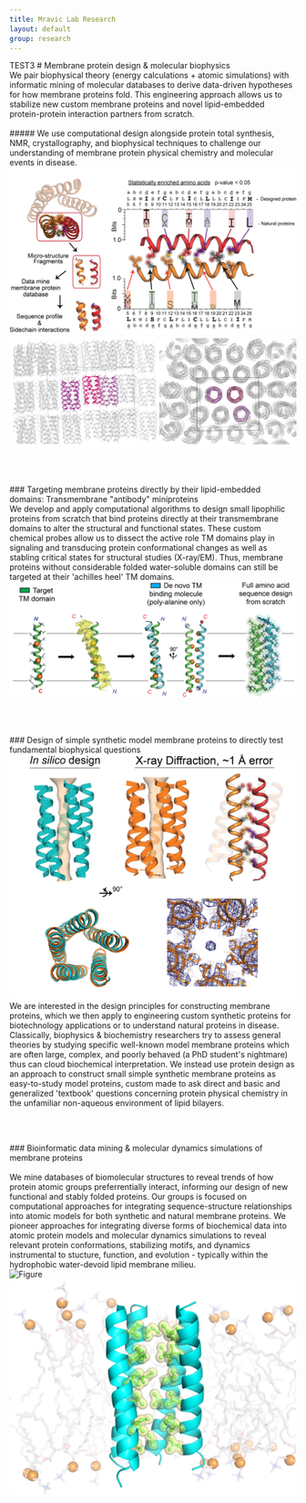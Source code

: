 ```yaml
---
title: Mravic Lab Research
layout: default
group: research
---
```

<div class="container">
TEST3
# Membrane protein design & molecular biophysics 

<br>
We pair biophysical theory (energy calculations + atomic simulations) with informatic mining of molecular databases to derive data-driven hypotheses for how membrane proteins fold.  This engineering approach allows us to stabilize new custom membrane proteins and novel lipid-embedded protein-protein interaction partners from scratch.<br><br>


<div class="row">
##### We use computational design alongside protein total synthesis, NMR, crystallography, and biophysical techniques to challenge our understanding of membrane protein physical chemistry and molecular events in disease. 
  <div class="col">
   <img class="img-fluid" src="/static/img/MemProt_SeqDesign.png">
  </div>
  <div class="col">
   <img class="img-fluid" src="/static/img/Xray_packingXtal.png">
  </div>
 </div>

<br><br>

<div class="row">
###  Targeting membrane proteins directly by their lipid-embedded domains: Transmembrane "antibody" miniproteins
  <div class="col">
   We develop and apply computational algorithms to design small lipophilic proteins from scratch that bind proteins directly at their transmembrane domains to alter the structural and functional states.  These custom chemical probes allow us to dissect the active role TM domains play in signaling and transducing protein conformational changes as well as stabling critical states for structural studies (X-ray/EM).  Thus, membrane proteins without considerable folded water-soluble domains can still be targeted at their 'achilles heel' TM domains. 
  </div>
  <div class="col">
   <img class="img-fluid" src="/static/img/TM_antibody_design.png" alt="Figure">
  </div>
</div>

<br><br>

<div class="row">
### Design of simple synthetic model membrane proteins to directly test fundamental biophysical questions <br>
  <div class="col">
    <img class="img-fluid" src="/static/img/PL5_x-ray.png" alt="Figure">
   </div>
   <div class="col">
We are interested in the design  principles for constructing membrane proteins, which we then apply to engineering custom synthetic proteins for biotechnology applications or to understand natural proteins in disease.  Classically, biophysics & biochemistry researchers try to assess general theories by studying specific well-known model membrane proteins which are often large, complex, and poorly behaved (a PhD student's nightmare) thus can cloud biochemical interpretation.  We instead use protein design as an approach to construct small simple synthetic membrane proteins as easy-to-study model proteins, custom made to ask direct and basic and generalized 'textbook' questions concerning protein physical chemistry in the unfamiliar non-aqueous environment of lipid bilayers. 
   </div>
 </div>

<br><br>

  <div class="row">
### Bioinformatic data mining & molecular dynamics simulations of membrane proteins
   <div class="col-7">
<br>We mine databases of biomolecular structures to reveal trends of how protein atomic groups preferrentially interact, informing our design of new functional and stably folded proteins.  Our groups is focused on computational approaches for integrating sequence-structure relationships into atomic models for both synthetic and natural membrane proteins.  We pioneer approaches for integrating diverse forms of biochemical data into atomic protein models and molecular dynamics simulations to reveal relevant protein conformations, stabilizing motifs, and dynamics instrumental to stucture, function, and evolution - typically within the hydrophobic water-devoid lipid membrane milieu.
   </div> 
   <div class="col-2">
    <img class="img-fluid" src="/static/img/poreWaterOnly_v3.gif" alt="Figure">
   </div> 
  </div>
  <div class="row">
    <div class="col">
     <img class="img-fluid" src="/static/img/simPacking_lipids.png" alt="Figure">
     </div>
  </div>

 </div>



